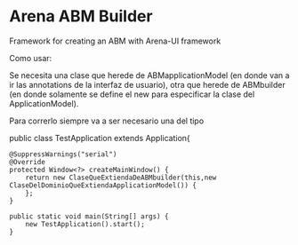 Arena ABM Builder
===============

Framework for creating an ABM with Arena-UI framework





Como usar:

Se necesita una clase que herede de ABMapplicationModel  (en donde van a ir las annotations de la interfaz de usuario), otra que herede de ABMbuilder (en donde solamente se define el new para especificar la clase del ApplicationModel).

Para correrlo siempre va a ser necesario una del tipo

public class TestApplication extends Application{

	@SuppressWarnings("serial")
	@Override
	protected Window<?> createMainWindow() {
		return new ClaseQueExtiendaDeABMbuilder(this,new ClaseDelDominioQueExtiendaApplicationModel()) {
		};
	}

	public static void main(String[] args) {
		new TestApplication().start();
	}
